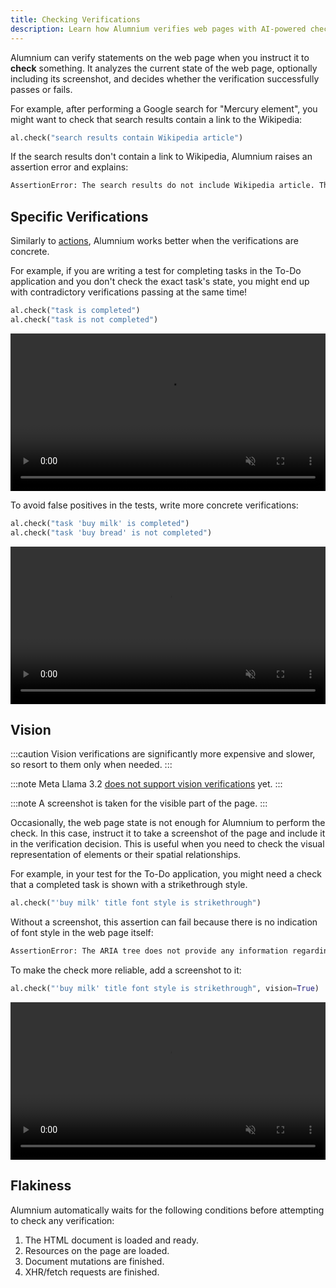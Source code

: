```yaml
---
title: Checking Verifications
description: Learn how Alumnium verifies web pages with AI-powered checks. Ensure test accuracy with concrete verifications and vision support.
---
```


Alumnium can verify statements on the web page when you instruct it to **check** something. It analyzes the current state of the web page, optionally including its screenshot, and decides whether the verification successfully passes or fails.

For example, after performing a Google search for "Mercury element", you might want to check that search results contain a link to the Wikipedia:

```python
al.check("search results contain Wikipedia article")
```

If the search results don't contain a link to Wikipedia, Alumnium raises an assertion error and explains:

```bash wrap
AssertionError: The search results do not include Wikipedia article. The results shown in the ARIA tree include links to 'foobar2000', 'selenium.dev', and other related topics, but there is no mention of 'Wikipedia'.
```

## Specific Verifications

Similarly to [actions][1], Alumnium works better when the verifications are concrete.

For example, if you are writing a test for completing tasks in the To-Do application and you don't check the exact task's state, you might end up with contradictory verifications passing at the same time!

```python
al.check("task is completed")
al.check("task is not completed")
```

<video class="rounded-xl" alt="A screen recording of Alumnium false positive when 1 out of 2 tasks is completed" controls controlslist="nofullscreen" disablepictureinpicture muted playsinline width="100%" height="auto">
  <source src="../../../src/assets/videos/check-specific-1.mp4" type="video/mp4" />
  <source src="../../../src/assets/videos/check-specific-1.webm" type="video/webm" />
</video>

To avoid false positives in the tests, write more concrete verifications:

```python
al.check("task 'buy milk' is completed")
al.check("task 'buy bread' is not completed")
```

<video class="rounded-xl" alt="A screen recording of Alumnium passing when 1 out of 2 tasks is completed" controls controlslist="nofullscreen" disablepictureinpicture muted playsinline width="100%" height="auto">
  <source src="../../../src/assets/videos/check-specific-2.mp4" type="video/mp4" />
  <source src="../../../src/assets/videos/check-specific-2.webm" type="video/webm" />
</video>

## Vision

:::caution
Vision verifications are significantly more expensive and slower, so resort to them only when needed.
:::

:::note
Meta Llama 3.2 [does not support vision verifications][2] yet.
:::

:::note
A screenshot is taken for the visible part of the page.
:::

Occasionally, the web page state is not enough for Alumnium to perform the check. In this case, instruct it to take a screenshot of the page and include it in the verification decision. This is useful when you need to check the visual representation of elements or their spatial relationships.

For example, in your test for the To-Do application, you might need a check that a completed task is shown with a strikethrough style.

```python
al.check("'buy milk' title font style is strikethrough")
```

Without a screenshot, this assertion can fail because there is no indication of font style in the web page itself:

```bash wrap
AssertionError: The ARIA tree does not provide any information regarding the font style of the 'buy milk' task, including whether it is strikethrough or not.
```

To make the check more reliable, add a screenshot to it:

```python
al.check("'buy milk' title font style is strikethrough", vision=True)
```

<video class="rounded-xl" alt="A screen recording of Alumnium failing to determe font style of completed task" controls controlslist="nofullscreen" disablepictureinpicture muted playsinline width="100%" height="auto">
  <source src="../../../src/assets/videos/check-vision.mp4" type="video/mp4" />
  <source src="../../../src/assets/videos/check-vision.webm" type="video/webm" />
</video>

## Flakiness

Alumnium automatically waits for the following conditions before attempting to check any verification:

1. The HTML document is loaded and ready.
2. Resources on the page are loaded.
3. Document mutations are finished.
4. XHR/fetch requests are finished.

[1]: /docs/guides/actions#specific-instructions
[2]: https://github.com/boto/boto3/issues/4374
